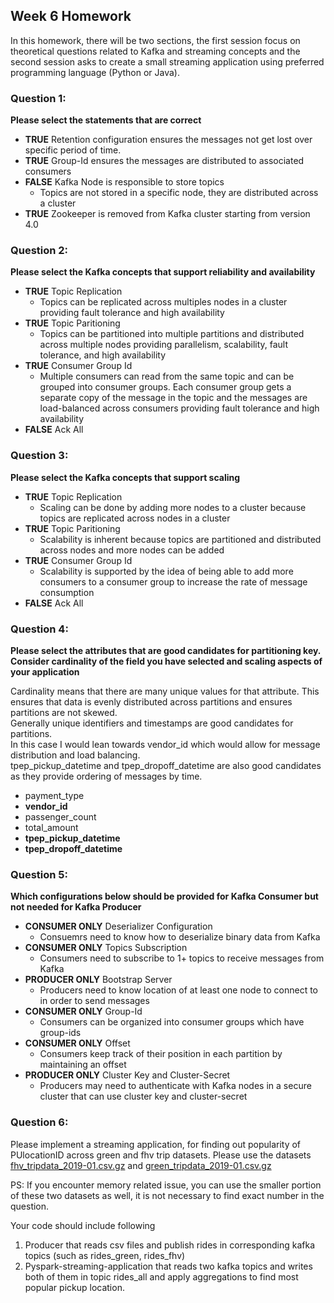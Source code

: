 ## Week 6 Homework 

In this homework, there will be two sections, the first session focus on theoretical questions related to Kafka 
and streaming concepts and the second session asks to create a small streaming application using preferred 
programming language (Python or Java).

### Question 1: 

**Please select the statements that are correct**
- **TRUE** Retention configuration ensures the messages not get lost over specific period of time.
- **TRUE** Group-Id ensures the messages are distributed to associated consumers
- **FALSE** Kafka Node is responsible to store topics
  - Topics are not stored in a specific node, they are distributed across a cluster
- **TRUE** Zookeeper is removed from Kafka cluster starting from version 4.0



### Question 2: 

**Please select the Kafka concepts that support reliability and availability**

- **TRUE** Topic Replication
  - Topics can be replicated across multiples nodes in a cluster providing fault tolerance and high availability  
- **TRUE** Topic Paritioning
  - Topics can be partitioned into multiple partitions and distributed across multiple nodes providing parallelism, scalability, fault tolerance, and high availability   
- **TRUE** Consumer Group Id
  - Multiple consumers can read from the same topic and can be grouped into consumer groups. Each consumer group gets a separate copy of the message in the topic and the messages are load-balanced across consumers providing fault tolerance and high availability  
- **FALSE** Ack All


### Question 3: 

**Please select the Kafka concepts that support scaling**  

- **TRUE** Topic Replication
  - Scaling can be done by adding more nodes to a cluster because topics are replicated across nodes in a cluster  
- **TRUE** Topic Paritioning
  - Scalability is inherent because topics are partitioned and distributed across nodes and more nodes can be added
- **TRUE** Consumer Group Id
  - Scalability is supported by the idea of being able to add more consumers to a consumer group to increase the rate of message consumption
- **FALSE** Ack All


### Question 4: 

**Please select the attributes that are good candidates for partitioning key. 
Consider cardinality of the field you have selected and scaling aspects of your application**  

Cardinality means that there are many unique values for that attribute. This ensures that data is evenly distributed across partitions and ensures partitions are not skewed.  
Generally unique identifiers and timestamps are good candidates for partitions.  
In this case I would lean towards vendor_id which would  allow for message distribution and load balancing.  
tpep_pickup_datetime and tpep_dropoff_datetime are also good candidates as they provide ordering of messages by time.  
- payment_type
- **vendor_id**
- passenger_count
- total_amount
- **tpep_pickup_datetime**
- **tpep_dropoff_datetime**


### Question 5: 

**Which configurations below should be provided for Kafka Consumer but not needed for Kafka Producer**

- **CONSUMER ONLY** Deserializer Configuration
  - Consuemrs need to know how to deserialize binary data from Kafka
- **CONSUMER ONLY** Topics Subscription
  - Consumers need to subscribe to 1+ topics to receive messages from Kafka
- **PRODUCER ONLY** Bootstrap Server
  - Producers need to know location of at least one node to connect to in order to send messages
- **CONSUMER ONLY** Group-Id
  - Consumers can be organized into consumer groups which have group-ids
- **CONSUMER ONLY** Offset
  - Consumers keep track of their position in each partition by maintaining an offset
- **PRODUCER ONLY** Cluster Key and Cluster-Secret
  - Producers may need to authenticate with Kafka nodes in a secure cluster that can use cluster key and cluster-secret


### Question 6:

Please implement a streaming application, for finding out popularity of PUlocationID across green and fhv trip datasets.
Please use the datasets [fhv_tripdata_2019-01.csv.gz](https://github.com/DataTalksClub/nyc-tlc-data/releases/tag/fhv) 
and [green_tripdata_2019-01.csv.gz](https://github.com/DataTalksClub/nyc-tlc-data/releases/tag/green)

PS: If you encounter memory related issue, you can use the smaller portion of these two datasets as well, 
it is not necessary to find exact number in the  question.

Your code should include following
1. Producer that reads csv files and publish rides in corresponding kafka topics (such as rides_green, rides_fhv)
2. Pyspark-streaming-application that reads two kafka topics
   and writes both of them in topic rides_all and apply aggregations to find most popular pickup location.


